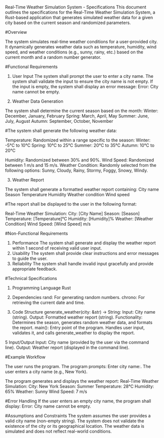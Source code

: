 Real-Time Weather Simulation System - Specifications
This document outlines the specifications for the Real-Time Weather Simulation System, a Rust-based application that generates simulated weather data for a given city based on the current season and randomized parameters.

#Overview

The system simulates real-time weather conditions for a user-provided city. It dynamically generates weather data such as temperature, humidity, wind speed, and weather conditions (e.g., sunny, rainy, etc.) based on the current month and a random number generator.

#Functional Requirements

1. User Input
The system shall prompt the user to enter a city name.
The system shall validate the input to ensure the city name is not empty.
If the input is empty, the system shall display an error message: Error: City name cannot be empty.

2. Weather Data Generation
   
The system shall determine the current season based on the month:
Winter: December, January, February
Spring: March, April, May
Summer: June, July, August
Autumn: September, October, November

#The system shall generate the following weather data:

Temperature: Randomized within a range specific to the season:
  Winter: -5°C to 10°C
  Spring: 10°C to 25°C
  Summer: 20°C to 35°C
  Autumn: 10°C to 20°C
  
Humidity: Randomized between 30% and 90%.
Wind Speed: Randomized between 1 m/s and 15 m/s.
Weather Condition: Randomly selected from the following options:
Sunny, Cloudy, Rainy, Stormy, Foggy, Snowy, Windy.

3. Weather Report
   
The system shall generate a formatted weather report containing:
City name
Season
Temperature
Humidity
Weather condition
Wind speed

#The report shall be displayed to the user in the following format:

Real-Time Weather Simulation:
City: [City Name]
Season: [Season]
Temperature: [Temperature]°C
Humidity: [Humidity]%
Weather: [Weather Condition]
Wind Speed: [Wind Speed] m/s

#Non-Functional Requirements

 1. Performance
The system shall generate and display the weather report within 1 second of receiving valid user input.
 2. Usability
The system shall provide clear instructions and error messages to guide the user.
3. Reliability
The system shall handle invalid input gracefully and provide appropriate feedback.

#Technical Specifications

1. Programming Language
Rust
2. Dependencies
rand: For generating random numbers.
chrono: For retrieving the current date and time.

4. Code Structure
generate_weather(city: &str) -> String:
Input: City name (string).
Output: Formatted weather report (string).
Functionality: Determines the season, generates random weather data, and formats the report.
main():
Entry point of the program.
Handles user input, validates it, and calls generate_weather to display the report.

5 Input/Output
Input:
City name (provided by the user via the command line).
Output:
Weather report (displayed in the command line).

#Example Workflow

The user runs the program.
The program prompts: Enter city name:.
The user enters a city name (e.g., New York).

The program generates and displays the weather report:
Real-Time Weather Simulation:
City: New York
Season: Summer
Temperature: 28°C
Humidity: 65%
Weather: Sunny
Wind Speed: 7 m/s

#Error Handling
If the user enters an empty city name, the program shall display:
Error: City name cannot be empty.

#Assumptions and Constraints
The system assumes the user provides a valid city name (non-empty string).
The system does not validate the existence of the city or its geographical location.
The weather data is simulated and does not reflect real-world conditions.

